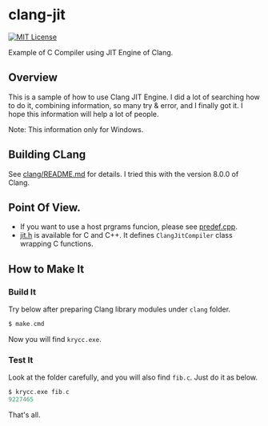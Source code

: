 # clang-jit

[![MIT License](http://img.shields.io/badge/license-MIT-blue.svg?style=flat)](LICENSE)


Example of C Compiler using JIT Engine of Clang.

## Overview

This is a sample of how to use Clang JIT Engine.
I did a lot of searching how to do it, combining information, so many try & error, and I finally got it.
I hope this information will help a lot of people.

Note: This information only for Windows.

## Building CLang

See [clang/README.md](clang/README.md) for details.
I tried this with the version 8.0.0 of Clang.

## Point Of View.

*   If you want to use a host prgrams funcion, please see [predef.cpp](predef.cpp).
*   [jit.h](jit.h) is available for C and C++. It defines `ClangJitCompiler` class wrapping C functions.

## How to Make It

### Build It

Try below after preparing Clang library modules under `clang` folder.

```c
$ make.cmd
```

Now you will find `krycc.exe`.

### Test It

Look at the folder carefully, and you will also find `fib.c`.
Just do it as below.

```c
$ krycc.exe fib.c
9227465
```

That's all.
